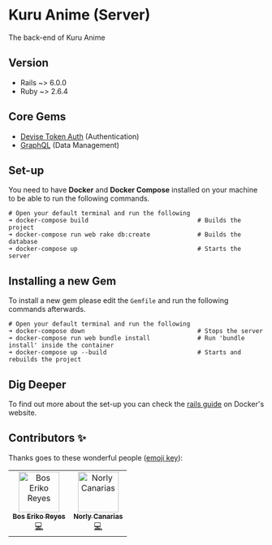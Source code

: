 # Kuru Anime (Server)
The back-end of Kuru Anime

## Version
- Rails ~> 6.0.0
- Ruby ~> 2.6.4

## Core Gems
- [Devise Token Auth](https://github.com/lynndylanhurley/devise_token_auth) (Authentication)
- [GraphQL](https://graphql-ruby.org/) (Data Management)

## Set-up
You need to have **Docker** and **Docker Compose** installed on your machine to be able to run the following commands.

```
# Open your default terminal and run the following
➜ docker-compose build                              # Builds the project
➜ docker-compose run web rake db:create             # Builds the database
➜ docker-compose up                                 # Starts the server
```

## Installing a new Gem
To install a new gem please edit the `Gemfile` and run the following commands afterwards.
```
# Open your default terminal and run the following
➜ docker-compose down                               # Stops the server
➜ docker-compose run web bundle install             # Run 'bundle install' inside the container
➜ docker-compose up --build                         # Starts and rebuilds the project
```

## Dig Deeper
To find out more about the set-up you can check the [rails guide](https://docs.docker.com/compose/rails/) on Docker's website.

## Contributors ✨

Thanks goes to these wonderful people ([emoji key](https://allcontributors.org/docs/en/emoji-key)):

<!-- ALL-CONTRIBUTORS-LIST:START - Do not remove or modify this section -->
<!-- prettier-ignore -->
<table>
  <tr>
    <td align="center"><a href="https://github.com/BosEriko"><img src="https://github.com/boseriko.png?size=200" width="80px;" alt="Bos Eriko Reyes"/><br /><sub><b>Bos Eriko Reyes</b></sub></a><br /><a href="https://github.com/kuru-project/main-website-server/commits?author=BosEriko" title="Code">💻</a></td>
    <td align="center"><a href="https://github.com/lyc4n"><img src="https://github.com/lyc4n.png?size=200" width="80px;" alt="Norly Canarias"/><br /><sub><b>Norly Canarias</b></sub></a><br /><a href="https://github.com/kuru-project/main-website-server/commits?author=lyc4n" title="Code">💻</a></td>
  </tr>
</table>
<!-- ALL-CONTRIBUTORS-LIST:END -->
